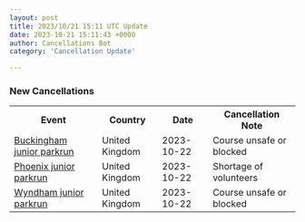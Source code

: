 ```yaml
---
layout: post
title: 2023/10/21 15:11 UTC Update
date: 2023-10-21 15:11:43 +0000
author: Cancellations Bot
category: 'Cancellation Update'

---
```


<h3>New Cancellations</h3>
<div class='hscrollable'>
<table style='width: 100%'>
    <tr>
        <th>Event</th>
        <th>Country</th>
        <th>Date</th>
        <th>Cancellation Note</th>
    </tr>
    <tr>
        <td><a href="https://www.parkrun.org.uk/buckingham-juniors">Buckingham junior parkrun</a></td>
        <td>United Kingdom</td>
        <td>2023-10-22</td>
        <td>Course unsafe or blocked</td>
    </tr>
    <tr>
        <td><a href="https://www.parkrun.org.uk/phoenix-juniors">Phoenix junior parkrun</a></td>
        <td>United Kingdom</td>
        <td>2023-10-22</td>
        <td>Shortage of volunteers</td>
    </tr>
    <tr>
        <td><a href="https://www.parkrun.org.uk/wyndham-juniors">Wyndham junior parkrun</a></td>
        <td>United Kingdom</td>
        <td>2023-10-22</td>
        <td>Course unsafe or blocked</td>
    </tr>
</table>
</div>
